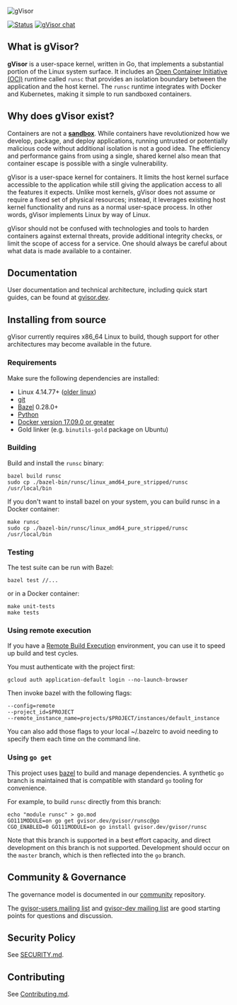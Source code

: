 ![gVisor](g3doc/logo.png)

[![Status](https://storage.googleapis.com/gvisor-build-badges/build.svg)](https://storage.googleapis.com/gvisor-build-badges/build.html)
[![gVisor chat](https://badges.gitter.im/gvisor/community.png)](https://gitter.im/gvisor/community)

## What is gVisor?

**gVisor** is a user-space kernel, written in Go, that implements a substantial
portion of the Linux system surface. It includes an
[Open Container Initiative (OCI)][oci] runtime called `runsc` that provides an
isolation boundary between the application and the host kernel. The `runsc`
runtime integrates with Docker and Kubernetes, making it simple to run sandboxed
containers.

## Why does gVisor exist?

Containers are not a [**sandbox**][sandbox]. While containers have
revolutionized how we develop, package, and deploy applications, running
untrusted or potentially malicious code without additional isolation is not a
good idea. The efficiency and performance gains from using a single, shared
kernel also mean that container escape is possible with a single vulnerability.

gVisor is a user-space kernel for containers. It limits the host kernel surface
accessible to the application while still giving the application access to all
the features it expects. Unlike most kernels, gVisor does not assume or require
a fixed set of physical resources; instead, it leverages existing host kernel
functionality and runs as a normal user-space process. In other words, gVisor
implements Linux by way of Linux.

gVisor should not be confused with technologies and tools to harden containers
against external threats, provide additional integrity checks, or limit the
scope of access for a service. One should always be careful about what data is
made available to a container.

## Documentation

User documentation and technical architecture, including quick start guides, can
be found at [gvisor.dev][gvisor-dev].

## Installing from source

gVisor currently requires x86\_64 Linux to build, though support for other
architectures may become available in the future.

### Requirements

Make sure the following dependencies are installed:

*   Linux 4.14.77+ ([older linux][old-linux])
*   [git][git]
*   [Bazel][bazel] 0.28.0+
*   [Python][python]
*   [Docker version 17.09.0 or greater][docker]
*   Gold linker (e.g. `binutils-gold` package on Ubuntu)

### Building

Build and install the `runsc` binary:

```
bazel build runsc
sudo cp ./bazel-bin/runsc/linux_amd64_pure_stripped/runsc /usr/local/bin
```

If you don't want to install bazel on your system, you can build runsc in a
Docker container:

```
make runsc
sudo cp ./bazel-bin/runsc/linux_amd64_pure_stripped/runsc /usr/local/bin
```

### Testing

The test suite can be run with Bazel:

```
bazel test //...
```

or in a Docker container:

```
make unit-tests
make tests
```

### Using remote execution

If you have a [Remote Build Execution][rbe] environment, you can use it to speed
up build and test cycles.

You must authenticate with the project first:

```
gcloud auth application-default login --no-launch-browser
```

Then invoke bazel with the following flags:

```
--config=remote
--project_id=$PROJECT
--remote_instance_name=projects/$PROJECT/instances/default_instance
```

You can also add those flags to your local ~/.bazelrc to avoid needing to
specify them each time on the command line.

### Using `go get`

This project uses [bazel][bazel] to build and manage dependencies. A synthetic
`go` branch is maintained that is compatible with standard `go` tooling for
convenience.

For example, to build `runsc` directly from this branch:

```
echo "module runsc" > go.mod
GO111MODULE=on go get gvisor.dev/gvisor/runsc@go
CGO_ENABLED=0 GO111MODULE=on go install gvisor.dev/gvisor/runsc
```

Note that this branch is supported in a best effort capacity, and direct
development on this branch is not supported. Development should occur on the
`master` branch, which is then reflected into the `go` branch.

## Community & Governance

The governance model is documented in our [community][community] repository.

The [gvisor-users mailing list][gvisor-users-list] and
[gvisor-dev mailing list][gvisor-dev-list] are good starting points for
questions and discussion.

## Security Policy

See [SECURITY.md](SECURITY.md).

## Contributing

See [Contributing.md](CONTRIBUTING.md).

[bazel]: https://bazel.build
[community]: https://gvisor.googlesource.com/community
[docker]: https://www.docker.com
[git]: https://git-scm.com
[gvisor-users-list]: https://groups.google.com/forum/#!forum/gvisor-users
[gvisor-dev-list]: https://groups.google.com/forum/#!forum/gvisor-dev
[oci]: https://www.opencontainers.org
[old-linux]: https://gvisor.dev/docs/user_guide/networking/#gso
[python]: https://python.org
[rbe]: https://blog.bazel.build/2018/10/05/remote-build-execution.html
[sandbox]: https://en.wikipedia.org/wiki/Sandbox_(computer_security)
[gvisor-dev]: https://gvisor.dev
